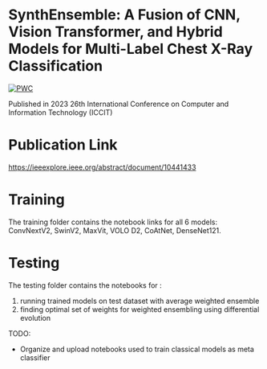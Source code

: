 # SynthEnsemble: A Fusion of CNN, Vision Transformer, and Hybrid Models for Multi-Label Chest X-Ray Classification
[![PWC](https://img.shields.io/endpoint.svg?url=https://paperswithcode.com/badge/synthensemble-a-fusion-of-cnn-vision/multi-label-classification-on-chestx-ray14)](https://paperswithcode.com/sota/multi-label-classification-on-chestx-ray14?p=synthensemble-a-fusion-of-cnn-vision)

Published in 2023 26th International Conference on Computer and Information Technology (ICCIT)

# Publication Link
https://ieeexplore.ieee.org/abstract/document/10441433

# Training
The training folder contains the notebook links for all 6 models: ConvNextV2, SwinV2, MaxVit, VOLO D2, CoAtNet, DenseNet121.
# Testing
The testing folder contains the notebooks for :
1) running trained models on test dataset with average weighted ensemble
2) finding optimal set of weights for weighted ensembling using differential evolution

TODO:
- Organize and upload notebooks used to train classical models as meta classifier
